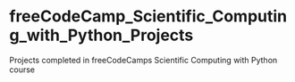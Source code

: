 # freeCodeCamp_Scientific_Computing_with_Python_Projects
 Projects completed in freeCodeCamps Scientific Computing with Python course
